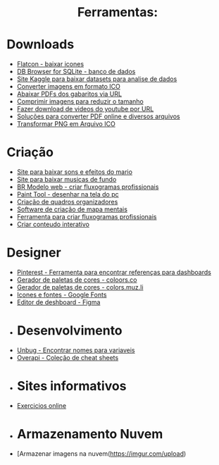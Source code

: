 <h1 align="center"> Ferramentas: </h1>

# Downloads
* [Flatcon - baixar icones](https://www.flaticon.com/)
* [DB Browser for SQLite - banco de dados](https://sqlitebrowser.org/)
* [Site Kaggle para baixar datasets para analise de dados](https://www.kaggle.com/)
* [Converter imagens em formato ICO](https://www.icoconverter.com/)
* [Abaixar PDFs dos gabaritos via URL](https://pdfmyurl.com/)
* [Comprimir imagens para reduzir o tamanho](https://www.iloveimg.com/pt/comprimir-imagem)
* [Fazer download de videos do youtube por URL](https://myconverters.com/pt/youtube-downloader/)
* [Soluções para converter PDF online e diversos arquivos](https://www.hipdf.com/pt/)
* [Transformar PNG em Arquivo ICO](https://www.hipdf.com/pt/png-para-ico#:~:text=Como%20se%20converte%20um%20PNG%20para%20ICO.%20Clique,criado%20um%20novo%20%C3%ADcone%20da%20ICO.%20Servidores%20seguros)
# Criação
* [Site para baixar sons e efeitos do mario](https://themushroomkingdom.net/)
* [Site para baixar musicas de fundo](https://freemusicarchive.org/home)
* [BR Modelo web - criar fluxogramas profissionais](https://app.brmodeloweb.com/)
* [Paint Tool - desenhar na tela do pc](https://chrome.google.com/webstore/detail/paint-tool-marker-for-chr/nadohmjilefnhjobhhlnnddplaklmnnp?hl=pt-BR)
* [Criação de quadros organizadores](https://trello.com)
* [Software de criação de mapa mentais](https://www.mindmeister.com/pt/mm/signup/basic?return_to=https%3A%2F%2Fwww.mindmeister.com%2Fpt%2Fmaps%2Fdashboard)
* [Ferramenta para criar fluxogramas profissionais](https://lucid.app/lucidchart/9418822c-84c4-4af9-a235-6639a5e294d6/edit?page=0_0&invitationId=inv_fa502a9f-0bc3-461d-92bb-de8ebabd6077#)
* [Criar conteudo interativo](https://genial.ly/pt-br/)
# Designer
* [Pinterest - Ferramenta para encontrar referenças para dashboards](https://br.pinterest.com/)
* [Gerador de paletas de cores - coloors.co](https://coolors.co/)
* [Gerador de paletas de cores - colors.muz.li](https://colors.muz.li/)
* [Icones e fontes - Google Fonts](https://fonts.google.com/icons)
* [Editor de deshboard - Figma](https://www.figma.com/files/project/65015516/Team-project?fuid=1144774184625738251)
* # Desenvolvimento
* [Unbug - Encontrar nomes para variaveis](https://unbug.github.io/codelf/)
* [Overapi - Coleção de cheat sheets](https://overapi.com/)
* # Sites informativos
* [Exercicios online](https://onlinejudge.org/)
* # Armazenamento Nuvem
* [Armazenar imagens na nuvem(https://imgur.com/upload)
